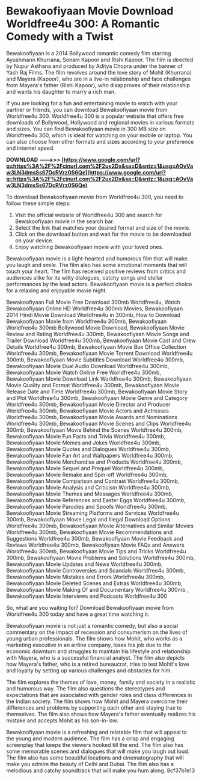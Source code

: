 
 
# Bewakoofiyaan Movie Download Worldfree4u 300: A Romantic Comedy with a Twist
 
Bewakoofiyaan is a 2014 Bollywood romantic comedy film starring Ayushmann Khurrana, Sonam Kapoor and Rishi Kapoor. The film is directed by Nupur Asthana and produced by Aditya Chopra under the banner of Yash Raj Films. The film revolves around the love story of Mohit (Khurrana) and Mayera (Kapoor), who are in a live-in relationship and face challenges from Mayera's father (Rishi Kapoor), who disapproves of their relationship and wants his daughter to marry a rich man.
 
If you are looking for a fun and entertaining movie to watch with your partner or friends, you can download Bewakoofiyaan movie from Worldfree4u 300. Worldfree4u 300 is a popular website that offers free downloads of Bollywood, Hollywood and regional movies in various formats and sizes. You can find Bewakoofiyaan movie in 300 MB size on Worldfree4u 300, which is ideal for watching on your mobile or laptop. You can also choose from other formats and sizes according to your preference and internet speed.
 
**DOWNLOAD ———>>> [https://www.google.com/url?q=https%3A%2F%2Fcinurl.com%2F2ux2Dx&sa=D&sntz=1&usg=AOvVaw3LN3dmsSs67DcRVrz0S6Qe](https://www.google.com/url?q=https%3A%2F%2Fcinurl.com%2F2ux2Dx&sa=D&sntz=1&usg=AOvVaw3LN3dmsSs67DcRVrz0S6Qe)**


 
To download Bewakoofiyaan movie from Worldfree4u 300, you need to follow these simple steps:
 
1. Visit the official website of Worldfree4u 300 and search for Bewakoofiyaan movie in the search bar.
2. Select the link that matches your desired format and size of the movie.
3. Click on the download button and wait for the movie to be downloaded on your device.
4. Enjoy watching Bewakoofiyaan movie with your loved ones.

Bewakoofiyaan movie is a light-hearted and humorous film that will make you laugh and smile. The film also has some emotional moments that will touch your heart. The film has received positive reviews from critics and audiences alike for its witty dialogues, catchy songs and stellar performances by the lead actors. Bewakoofiyaan movie is a perfect choice for a relaxing and enjoyable movie night.
 
Bewakoofiyaan Full Movie Free Download 300mb Worldfree4u,  Watch Bewakoofiyaan Online HD Worldfree4u 300mb Movies,  Bewakoofiyaan 2014 Hindi Movie Download Worldfree4u in 300mb,  How to Download Bewakoofiyaan Movie from Worldfree4u 300mb,  Bewakoofiyaan Worldfree4u 300mb Bollywood Movie Download,  Bewakoofiyaan Movie Review and Rating Worldfree4u 300mb,  Bewakoofiyaan Movie Songs and Trailer Download Worldfree4u 300mb,  Bewakoofiyaan Movie Cast and Crew Details Worldfree4u 300mb,  Bewakoofiyaan Movie Box Office Collection Worldfree4u 300mb,  Bewakoofiyaan Movie Torrent Download Worldfree4u 300mb,  Bewakoofiyaan Movie Subtitles Download Worldfree4u 300mb,  Bewakoofiyaan Movie Dual Audio Download Worldfree4u 300mb,  Bewakoofiyaan Movie Watch Online Free Worldfree4u 300mb,  Bewakoofiyaan Movie Download Link Worldfree4u 300mb,  Bewakoofiyaan Movie Quality and Format Worldfree4u 300mb,  Bewakoofiyaan Movie Release Date and Time Worldfree4u 300mb,  Bewakoofiyaan Movie Story and Plot Worldfree4u 300mb,  Bewakoofiyaan Movie Genre and Category Worldfree4u 300mb,  Bewakoofiyaan Movie Director and Producer Worldfree4u 300mb,  Bewakoofiyaan Movie Actors and Actresses Worldfree4u 300mb,  Bewakoofiyaan Movie Awards and Nominations Worldfree4u 300mb,  Bewakoofiyaan Movie Scenes and Clips Worldfree4u 300mb,  Bewakoofiyaan Movie Behind the Scenes Worldfree4u 300mb,  Bewakoofiyaan Movie Fun Facts and Trivia Worldfree4u 300mb,  Bewakoofiyaan Movie Memes and Jokes Worldfree4u 300mb,  Bewakoofiyaan Movie Quotes and Dialogues Worldfree4u 300mb,  Bewakoofiyaan Movie Fan Art and Wallpapers Worldfree4u 300mb,  Bewakoofiyaan Movie Merchandise and Products Worldfree4u 300mb,  Bewakoofiyaan Movie Sequel and Prequel Worldfree4u 300mb,  Bewakoofiyaan Movie Remake and Spin-off Worldfree4u 300mb,  Bewakoofiyaan Movie Comparison and Contrast Worldfree4u 300mb,  Bewakoofiyaan Movie Analysis and Criticism Worldfree4u 300mb,  Bewakoofiyaan Movie Themes and Messages Worldfree4u 300mb,  Bewakoofiyaan Movie References and Easter Eggs Worldfree4u 300mb,  Bewakoofiyaan Movie Parodies and Spoofs Worldfree4u 300mb,  Bewakoofiyaan Movie Streaming Platforms and Services Worldfree4u 300mb,  Bewakoofiyaan Movie Legal and Illegal Download Options Worldfree4u 300mb,  Bewakoofiyaan Movie Alternatives and Similar Movies Worldfree4u 300mb,  Bewakoofiyaan Movie Recommendations and Suggestions Worldfree4u 300mb,  Bewakoofiyaan Movie Feedback and Reviews Worldfree4u 300mb,  Bewakoofiyaan Movie FAQs and Answers Worldfree4u 300mb,  Bewakoofiyaan Movie Tips and Tricks Worldfree4u 300mb,  Bewakoofiyaan Movie Problems and Solutions Worldfree4u 300mb,  Bewakoofiyaan Movie Updates and News Worldfree4u 300mb,  Bewakoofiyaan Movie Controversies and Scandals Worldfree4u 300mb,  Bewakoofiyaan Movie Mistakes and Errors Worldfree4u 300mb,  Bewakoofiyaan Movie Deleted Scenes and Extras Worldfree4u 300mb,  Bewakoofiyaan Movie Making Of and Documentary Worldfree4u 300mb ,  Bewakoofiyaan Movie Interviews and Podcasts Worldfree4u 300
 
So, what are you waiting for? Download Bewakoofiyaan movie from Worldfree4u 300 today and have a great time watching it.
  
Bewakoofiyaan movie is not just a romantic comedy, but also a social commentary on the impact of recession and consumerism on the lives of young urban professionals. The film shows how Mohit, who works as a marketing executive in an airline company, loses his job due to the economic downturn and struggles to maintain his lifestyle and relationship with Mayera, who is a successful financial analyst. The film also depicts how Mayera's father, who is a retired bureaucrat, tries to test Mohit's love and loyalty by setting up various challenges and obstacles for him.
 
The film explores the themes of love, money, family and society in a realistic and humorous way. The film also questions the stereotypes and expectations that are associated with gender roles and class differences in the Indian society. The film shows how Mohit and Mayera overcome their differences and problems by supporting each other and staying true to themselves. The film also shows how Mayera's father eventually realizes his mistake and accepts Mohit as his son-in-law.
 
Bewakoofiyaan movie is a refreshing and relatable film that will appeal to the young and modern audience. The film has a crisp and engaging screenplay that keeps the viewers hooked till the end. The film also has some memorable scenes and dialogues that will make you laugh out loud. The film also has some beautiful locations and cinematography that will make you admire the beauty of Delhi and Dubai. The film also has a melodious and catchy soundtrack that will make you hum along.
 8cf37b1e13
 
